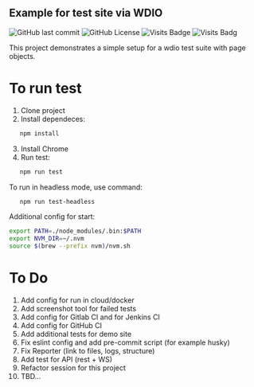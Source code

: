 ## Example  for test site via WDIO

![GitHub last commit](https://img.shields.io/github/last-commit/mr-anton-t/test-demo)
![GitHub License](https://img.shields.io/github/license/mr-anton-t/test-demo)
![Visits Badge](https://badges.pufler.dev/visits/mr-anton-t/test-demo)
![Visits Badg](https://komarev.com/ghpvc/?username=mr-anton-t-test-demo&style=flat-square&color=lightgrey)




This project demonstrates a simple setup for a wdio test suite with page objects.

# To run test

1. Clone project
2. Install dependeces:

```sh
   npm install
```

3. Install Chrome
4. Run test:

```sh
   npm run test
```

To run in headless mode, use command:

```sh
   npm run test-headless
```

Additional config for start:

```sh 
export PATH=./node_modules/.bin:$PATH
export NVM_DIR=~/.nvm                
source $(brew --prefix nvm)/nvm.sh
```

# To Do
1. Add config for run in cloud/docker
2. Add screenshot tool for failed tests
3. Add config for Gitlab CI and for Jenkins CI
4. Add config for GitHub CI
5. Add additional tests for demo site
6. Fix eslint config and add pre-commit script (for example husky)
7. Fix Reporter (link to files, logs, structure)
8. Add test for API (rest + WS)
9. Refactor session for this project
10. TBD...

